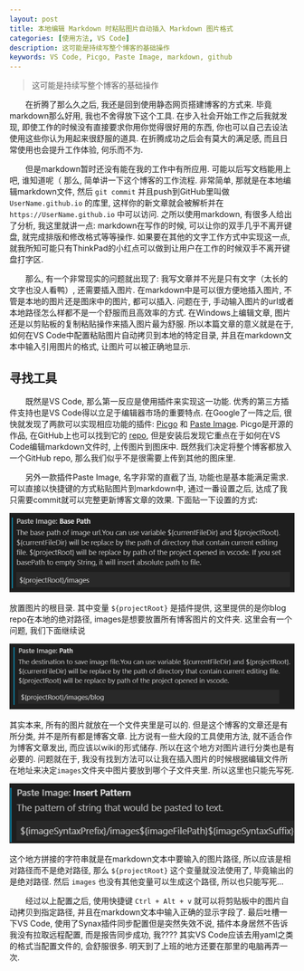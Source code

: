 ```yaml
---
layout: post
title: 本地编辑 Markdown 时粘贴图片自动插入 Markdown 图片格式
categories: [使用方法, VS Code]
description: 这可能是持续写整个博客的基础操作
keywords: VS Code, Picgo, Paste Image, markdown, github
---
```


> 这可能是持续写整个博客的基础操作

&ensp;&ensp;&ensp;&ensp;在折腾了那么久之后, 我还是回到使用静态网页搭建博客的方式来. 毕竟markdown那么好用, 我也不舍得放下这个工具. 在步入社会开始工作之后我就发现, 即使工作的时候没有直接要求你用你觉得很好用的东西, 你也可以自己去设法使用这些你认为用起来很舒服的道具. 在折腾成功之后会有莫大的满足感, 而且日常使用也会提升工作体验, 何乐而不为.

&ensp;&ensp;&ensp;&ensp;但是markdown暂时还没有能在我的工作中有所应用. 可能以后写文档能用上吧, 谁知道呢（ 那么, 简单讲一下这个博客的工作流程. 非常简单, 那就是在本地编辑markdown文件, 然后 `git commit` 并且push到GitHub里叫做 `UserName.github.io` 的库里, 这样你的新文章就会被解析并在 `https://UserName.github.io` 中可以访问. 之所以使用markdown, 有很多人给出了分析, 我这里就讲一点: markdown在写作的时候, 可以让你的双手几乎不离开键盘, 就完成排版和修改格式等等操作. 如果要在其他的文字工作方式中实现这一点, 就我所知可能只有ThinkPad的小红点可以做到让用户在工作的时候双手不离开键盘打字区.

&ensp;&ensp;&ensp;&ensp;那么, 有一个非常现实的问题就出现了: 我写文章并不光是只有文字（太长的文字也没人看鸭）, 还需要插入图片. 在markdown中是可以很方便地插入图片, 不管是本地的图片还是图床中的图片, 都可以插入. 问题在于, 手动输入图片的url或者本地路径怎么样都不是一个舒服而且高效率的方式. 在Windows上编辑文章, 图片还是以剪贴板的复制粘贴操作来插入图片最为舒服. 所以本篇文章的意义就是在于, 如何在VS Code中配置粘贴图片自动拷贝到本地的特定目录, 并且在markdown文本中输入引用图片的格式, 让图片可以被正确地显示.

## 寻找工具

&ensp;&ensp;&ensp;&ensp;既然是VS Code, 那么第一反应是使用插件来实现这一功能. 优秀的第三方插件支持也是VS Code得以立足于编辑器市场的重要特点. 在Google了一阵之后, 很快就发现了两款可以实现相应功能的插件: [Picgo](https://marketplace.visualstudio.com/items?itemName=Spades.vs-picgo) 和 [Paste Image](https://marketplace.visualstudio.com/items?itemName=mushan.vscode-paste-image). Picgo是开源的作品, 在GitHub上也可以找到它的 [repo](https://github.com/PicGo/vs-picgo), 但是安装后发现它重点在于如何在VS Code编辑markdown文件时, 上传图片到图床中. 既然我们决定将整个博客都放入一个GitHub repo, 那么我们似乎不是很需要上传到其他的图床里.

&ensp;&ensp;&ensp;&ensp;另外一款插件Paste Image, 名字非常的直截了当, 功能也是基本能满足需求. 可以直接以快捷键的方式粘贴图片到markdown中, 通过一番设置之后, 达成了我只需要commit就可以完整更新博客文章的效果. 下面贴一下设置的方式:

![BasePath](/images/blog/2019-06-06-00-03-25.png)

放置图片的根目录. 其中变量 `${projectRoot}` 是插件提供, 这里提供的是你blog repo在本地的绝对路径, images是想要放置所有博客图片的文件夹. 这里会有一个问题, 我们下面继续说

![Image Path](/images/blog/2019-06-06-00-08-51.png)

其实本来, 所有的图片就放在一个文件夹里是可以的. 但是这个博客的文章还是有所分类, 并不是所有都是博客文章. 比方说有一些大段的工具使用方法, 就不适合作为博客文章发出, 而应该以wiki的形式储存. 所以在这个地方对图片进行分类也是有必要的. 问题就在于, 我没有找到方法可以让我在插入图片的时候根据编辑文件所在地址来决定`images`文件夹中图片要放到哪个子文件夹里. 所以这里也只能先写死.

![Insert Pattern](/images/blog/2019-06-06-00-12-26.png)

这个地方拼接的字符串就是在markdown文本中要输入的图片路径, 所以应该是相对路径而不是绝对路径, 那么 `${projectRoot}` 这个变量就没法使用了, 毕竟输出的是绝对路径. 然后 `images` 也没有其他变量可以生成这个路径, 所以也只能写死...

&ensp;&ensp;&ensp;&ensp;经过以上配置之后, 使用快捷键 `Ctrl + Alt + v` 就可以将剪贴板中的图片自动拷贝到指定路径, 并且在markdown文本中输入正确的显示字段了. 最后吐槽一下VS Code, 使用了Synax插件同步配置但是突然失效不说, 插件本身居然不告诉我没有拉取远程配置, 而是报告同步成功, 我???? 其实VS Code应该去用yaml之类的格式当配置文件的, 会舒服很多. 明天到了上班的地方还要在那里的电脑再弄一次.
